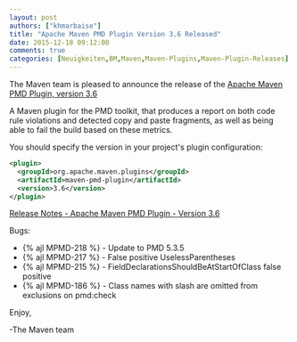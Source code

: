 ```yaml
---
layout: post
authors: ["khmarbaise"]
title: "Apache Maven PMD Plugin Version 3.6 Released"
date: 2015-12-18 09:12:00
comments: true
categories: [Neuigkeiten,BM,Maven,Maven-Plugins,Maven-Plugin-Releases]
---
```

The Maven team is pleased to announce the release of the 
[Apache Maven PMD Plugin, version 3.6](http://maven.apache.org/plugins/maven-pmd-plugin/)


A Maven plugin for the PMD toolkit, that produces a report on both code rule
violations and detected copy and paste fragments, as well as being able to fail
the build based on these metrics.


You should specify the version in your project's plugin configuration:

``` xml
<plugin>
  <groupId>org.apache.maven.plugins</groupId>
  <artifactId>maven-pmd-plugin</artifactId>
  <version>3.6</version>
</plugin>
```

<!-- more -->

[Release Notes - Apache Maven PMD Plugin - Version 3.6](https://issues.apache.org/jira/secure/ReleaseNote.jspa?projectId=12317621&version=12332973)

Bugs:

 * {% ajl MPMD-218 %} - Update to PMD 5.3.5
 * {% ajl MPMD-217 %} - False positive UselessParentheses
 * {% ajl MPMD-215 %} - FieldDeclarationsShouldBeAtStartOfClass false positive
 * {% ajl MPMD-186 %} - Class names with slash are omitted from exclusions on pmd:check

Enjoy,

-The Maven team
